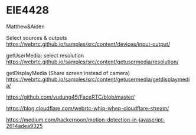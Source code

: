 # EIE4428
Matthew&amp;Aiden

Select sources & outputs
https://webrtc.github.io/samples/src/content/devices/input-output/

getUserMedia: select resolution
https://webrtc.github.io/samples/src/content/getusermedia/resolution/

getDisplayMedia (Share screen instead of camera)
https://webrtc.github.io/samples/src/content/getusermedia/getdisplaymedia/

https://github.com/vudung45/FaceRTC/blob/master/

https://blog.cloudflare.com/webrtc-whip-whep-cloudflare-stream/

https://medium.com/hackernoon/motion-detection-in-javascript-2614adea9325
